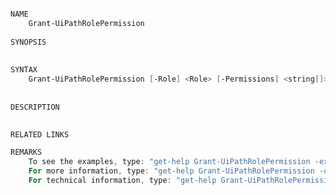 ﻿```PowerShell

NAME
    Grant-UiPathRolePermission
    
SYNOPSIS
    
    
SYNTAX
    Grant-UiPathRolePermission [-Role] <Role> [-Permissions] <string[]> [-AuthToken <AuthToken>] [<CommonParameters>]
    
    
DESCRIPTION
    

RELATED LINKS

REMARKS
    To see the examples, type: "get-help Grant-UiPathRolePermission -examples".
    For more information, type: "get-help Grant-UiPathRolePermission -detailed".
    For technical information, type: "get-help Grant-UiPathRolePermission -full".



```
